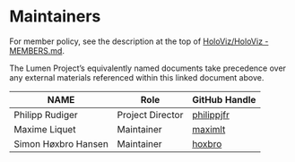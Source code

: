 # Maintainers


For member policy, see the description at the top of [HoloViz/HoloViz - MEMBERS.md](https://github.com/holoviz/holoviz/blob/lumen-gov/doc/governance/project-docs/MEMBERS.md).


The Lumen Project’s equivalently named documents take precedence over any external materials referenced within this linked document above.


| **NAME** | **Role** | **GitHub Handle** |
| --- | --- | --- |
| Philipp Rudiger | Project Director | [philippjfr](https://github.com/philippjfr) |
| Maxime Liquet | Maintainer | [maximlt](https://github.com/maximlt) |
| Simon Høxbro Hansen | Maintainer | [hoxbro](https://github.com/hoxbro) |
